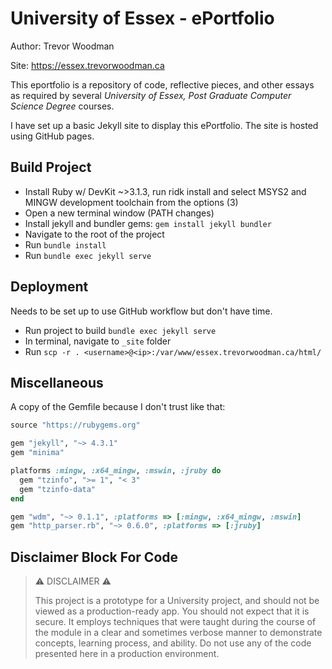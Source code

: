 # University of Essex - ePortfolio

Author: Trevor Woodman

Site: https://essex.trevorwoodman.ca

This eportfolio is a repository of code, reflective pieces, and other essays as required by several _University of Essex, Post Graduate Computer Science Degree_ courses.

I have set up a basic Jekyll site to display this ePortfolio. The site is hosted using GitHub pages.

## Build Project

- Install Ruby w/ DevKit ~>3.1.3, run ridk install and select MSYS2 and MINGW development toolchain from the options (3)
- Open a new terminal window (PATH changes)
- Install jekyll and bundler gems: `gem install jekyll bundler`
- Navigate to the root of the project
- Run `bundle install`
- Run `bundle exec jekyll serve`

## Deployment

Needs to be set up to use GitHub workflow but don't have time.

- Run project to build `bundle exec jekyll serve`
- In terminal, navigate to `_site` folder
- Run `scp -r . <username>@<ip>:/var/www/essex.trevorwoodman.ca/html/`

## Miscellaneous

A copy of the Gemfile because I don't trust like that:

```ruby
source "https://rubygems.org"

gem "jekyll", "~> 4.3.1"
gem "minima"

platforms :mingw, :x64_mingw, :mswin, :jruby do
  gem "tzinfo", ">= 1", "< 3"
  gem "tzinfo-data"
end

gem "wdm", "~> 0.1.1", :platforms => [:mingw, :x64_mingw, :mswin]
gem "http_parser.rb", "~> 0.6.0", :platforms => [:jruby]
```

## Disclaimer Block For Code

> ⚠️ DISCLAIMER ⚠️
> 
> This project is a prototype for a University project, and should not be viewed as a production-ready app. You should not expect that it is secure. It employs techniques that were taught during the course of the module in a clear and sometimes verbose manner to demonstrate concepts, learning process, and ability. Do not use any of the code presented here in a production environment.
